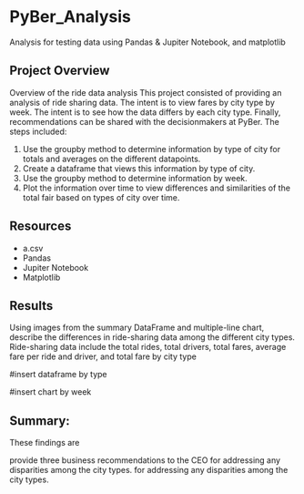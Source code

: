 # PyBer_Analysis
Analysis for testing data using Pandas &amp; Jupiter Notebook, and matplotlib


## Project Overview
Overview of the ride data analysis
This project consisted of providing an analysis of ride sharing data.  The intent is to view fares by city type by week.  The intent is to see how the data differs by each city type.  Finally, recommendations can be shared with the decisionmakers at PyBer.  The steps included:
1.  Use the groupby method to determine information by type of city for totals and averages on the different datapoints.
2.  Create a dataframe that views this information by type of city.
3.  Use the groupby method to determine information by week.
4.  Plot the information over time to view differences and similarities of the total fair based on types of city over time.


## Resources
- a.csv
- Pandas
- Jupiter Notebook
- Matplotlib

## Results

Using images from the summary DataFrame and multiple-line chart, describe the differences in ride-sharing data among the different city types.
Ride-sharing data include the total rides, total drivers, total fares, average fare per ride and driver, and total fare by city type

#insert dataframe by type


#insert chart by week


## Summary:
These findings are 

provide three business recommendations to the CEO for addressing any disparities among the city types.
 for addressing any disparities among the city types.
